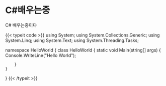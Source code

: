 # C#배우는중


C# 배우는중이다

{{< typeit code >}}
using System;
using System.Collections.Generic;
using System.Linq;
using System.Text;
using System.Threading.Tasks;

namespace HelloWorld
{
    class HelloWorld
    {
        static void Main(string[] args)
        {
            Console.WriteLine("Hello World");

        }
    }
}
{{< /typeit >}}
